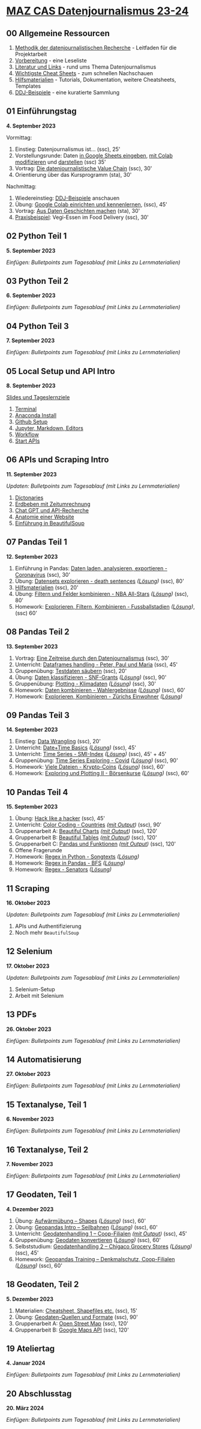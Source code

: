 # [MAZ CAS Datenjournalismus 23-24](https://www.maz.ch/kurs/cas-datenjournalismus)

## 00 Allgemeine Ressourcen
1. [Methodik der datenjournalistischen Recherche](00%20weitere%C2%A0Dokumente/18_08_13_Methodik%20einer%20datenjournalistischen%20Recherche.pdf) - Leitfaden für die Projektarbeit
1. [Vorbereitung](00%20weitere%C2%A0Dokumente/reading) - eine Leseliste
1. [Literatur und Links](00%20weitere%C2%A0Dokumente/literatur) - rund ums Thema Datenjournalismus
1. [Wichtigste Cheat Sheets](00%20weitere%C2%A0Dokumente/cheatsheets) - zum schnellen Nachschauen
1. [Hilfsmaterialien](00%20weitere%C2%A0Dokumente/hilfsmaterial) - Tutorials, Dokumentation, weitere Cheatsheets, Templates
1. [DDJ-Beispiele](00%20weitere%C2%A0Dokumente/beispiele/DDJ-Beispiele.md) - eine kuratierte Sammlung

## 01 Einführungstag
**4. September 2023**

Vormittag:
1. Einstieg: Datenjournalismus ist... (ssc), 25'
1. Vorstellungsrunde: Daten [in Google Sheets eingeben](https://docs.google.com/spreadsheets/d/1ODsn6MuqPGBpR1pXO8VgQkjMIsLXBORT7ArNqRxmaVY/edit?usp=sharing), [mit Colab modifizieren](https://colab.research.google.com/drive/15IjioLKDp12RbHgeQLmvJ7pyKddu-aXt?usp=sharing) und [darstellen](https://www.simonschmid.pro/MAZ/articles/CAS-Teilnehmer/) (ssc) 35'
1. Vortrag: [Die datenjournalistische Value Chain](01%20Einführungstag/DDJ%20Value%20Chain.pptx) (ssc), 30'
1. Orientierung über das Kursprogramm (sta), 30'

Nachmittag:
1. Wiedereinstieg:  [DDJ-Beispiele](https://observablehq.com/@cas-datenvisualisierung/ddj-beispiele) anschauen
1. Übung: [Google Colab einrichten und kennenlernen](https://colab.research.google.com/drive/1jz0sMldmO407ELp1xon-BmyGWFSB4w6Z?usp=sharing), (ssc), 45'
1. Vortrag: [Aus Daten Geschichten machen](https://drive.google.com/file/d/15kf8CXmqVemy3EmV10aPRhtAyYQi6gxR/view?pli=1) (sta), 30'
1. [Praxisbeispiel](01%20Einführungstag/Praxisbeispiel.pptx): Vegi-Essen im Food Delivery (ssc), 30'


## 02 Python Teil 1
**5. September 2023**

*Einfügen: Bulletpoints zum Tagesablauf (mit Links zu Lernmaterialien)*

## 03 Python Teil 2
**6. September 2023**

*Einfügen: Bulletpoints zum Tagesablauf (mit Links zu Lernmaterialien)*

## 04 Python Teil 3
**7. September 2023**

*Einfügen: Bulletpoints zum Tagesablauf (mit Links zu Lernmaterialien)*

## 05 Local Setup und API Intro
**8. September 2023**

[Slides und Tageslernziele](https://docs.google.com/presentation/d/1iYSgs-WREtJ58vUVnEeCFHsXuzSo_3wx_sETF1uFbo8/edit#slide=id.p)

1. [Terminal](05%20Local%20Setup/01%20Terminal.md)
2. [Anaconda Install](05%20Local%20Setup/02%20install%20anaconda.md)
3. [Github Setup](05%20Local%20Setup/03%20Setting%20up%20Github%20Desktop.md)
4. [Jupyter, Markdown, Editors](04%20Jupyter%2C%20Markdown%2C%20Editors.md)
5. [Workflow](05%20Work-Flow.md)
6. [Start APIs](06%20APIs%2C%20Python%20Modules%2C%20Fokus%20Requests.ipynb)

## 06 APIs und Scraping Intro
**11. September 2023**

*Updaten: Bulletpoints zum Tagesablauf (mit Links zu Lernmaterialien)*
1. [Dictonaries](01%20Dictionaries.ipynb)
2. [Erdbeben mit Zeitumrechnung](02%20Erdbeben%20API%20(mit%20Zeitumrechnung).ipynb)
3. [Chat GPT und API-Recherche](03%20ChatGPT%20und%20APIs.md)
4. [Anatomie einer Website](06%20APIs/05%20Anatomie%20einer%20Website.pdf)
5. [Einführung in BeautifulSoup](06%20Intro%20BeautifulSoup.ipynb)

## 07 Pandas Teil 1
**12. September 2023**
1. Einführung in Pandas: [Daten laden, analysieren, exportieren - Coronavirus](08%20Pandas%20Teil%201/Einführung%20Pandas%20L.ipynb) (ssc), 30'
1. Übung: [Datensets explorieren - death sentences](08%20Pandas%20Teil%201/Daten%20explorieren.ipynb) *([Lösung](08%20Pandas%20Teil%201/Daten%20explorieren%20L.ipynb))* (ssc), 80'
1. [Hilfsmaterialien](00%20weitere%C2%A0Dokumente/hilfsmaterial) (ssc), 20'
1. Übung: [Filtern und Felder kombinieren - NBA All-Stars](08%20Pandas%20Teil%201/Filter%20und%20Felder%20kombinieren.ipynb) *([Lösung](08%20Pandas%20Teil%201/Filter%20und%20Felder%20kombinieren%20L.ipynb))* (ssc), 80'
1. Homework: [Explorieren, Filtern, Kombinieren - Fussballstadien](08%20Pandas%20Teil%201/Homework%201.ipynb) *([Lösung](08%20Pandas%20Teil%201/Homework%201%20L.ipynb))*, (ssc) 60'

## 08 Pandas Teil 2
**13. September 2023**
1. Vortrag: [Eine Zeitreise durch den Datenjournalismus](01%20Einführungstag/DDJ%20Zeitreise.pptx) (ssc), 30'
1. Unterricht: [Dataframes handling - Peter, Paul und Maria](09%20Pandas%20Teil%202/Dataframes%20Handling.ipynb) (ssc), 45'
1. Gruppenübung: [Testdaten säubern](09%20Pandas%20Teil%202/DF-Handling/) (ssc), 20'
1. Übung: [Daten klassifizieren - SNF-Grants](09%20Pandas%20Teil%202/Daten%20klassifizieren.ipynb) *([Lösung](09%20Pandas%20Teil%202/Daten%20klassifizieren%20L.ipynb))* (ssc), 90'
1. Gruppenübung: [Plotting - Klimadaten](09%20Pandas%20Teil%202/Exploring%20und%20Plotting.ipynb) *([Lösung](09%20Pandas%20Teil%202/Exploring%20und%20Plotting.ipynb%20L.ipynb))* (ssc), 30'
1. Homework: [Daten kombinieren - Wahlergebnisse](09%20Pandas%20Teil%202/Daten%20kombinieren.ipynb) *([Lösung](09%20Pandas%20Teil%202/Daten%20kombinieren%20L.ipynb))* (ssc), 60'
1. Homework: [Explorieren, Kombinieren - Zürichs Einwohner](09%20Pandas%20Teil%202/Homework%202.ipynb) *([Lösung](09%20Pandas%20Teil%202/Homework%202%20L.ipynb))*

## 09 Pandas Teil 3
**14. September 2023**
1. Einstieg: [Data Wrangling](11%20Pandas%20Teil%203/Data%20Wrangling.pptx) (ssc), 20'
1. Unterricht: [Date+Time Basics](11%20Pandas%20Teil%203/Date+Time%20Basics.ipynb) *([Lösung](11%20Pandas%20Teil%203/Date+Time%20Basics%20L.ipynb))* (ssc), 45'
1. Unterricht: [Time Series - SMI-Index](11%20Pandas%20Teil%203/Time%20Series.ipynb) *([Lösung](11%20Pandas%20Teil%203/Time%20Series%20L.ipynb))* (ssc), 45' + 45'
1. Gruppenübung: [Time Series Exploring - Covid](11%20Pandas%20Teil%203/Time%10Series%20Exploring.ipnyb) *([Lösung](11%20Pandas%20Teil%203/Time%10Series%20Exploring%20L.ipynb))* (ssc), 90'
1. Homework: [Viele Dateien - Krypto-Coins](11%20Pandas%20Teil%203/Viele%20Dateien.ipynb) *([Lösung](11%20Pandas%20Teil%203/Viele%20Dateien%20L.ipynb))* (ssc), 60'
1. Homework: [Exploring und Plotting II - Börsenkurse](11%20Pandas%20Teil%203/Exploring%20und%20Plotting%202.ipnyb) *([Lösung](11%20Pandas%20Teil%203/Exploring%20und%20Plotting%202%20L.ipynb))* (ssc), 60'


## 10 Pandas Teil 4
**15. September 2023**
1. Übung: [Hack like a hacker](12%20Pandas%20Teil%204/Keyboard%20Shortcuts.ipynb) (ssc), 45'
1. Unterricht: [Color Coding - Countries](12%20Pandas%20Teil%204/Color%20Coding.ipynb) *([mit Output](12%20Pandas%20Teil%204/Color%20Coding%20L.ipynb))* (ssc), 90'
1. Gruppenarbeit A: [Beautiful Charts](12%20Pandas%20Teil%204/Beautiful%20Charts.ipynb) *([mit Output](12%20Pandas%20Teil%204/Beautiful%20Charts%20L.ipynb))* (ssc), 120'
1. Gruppenarbeit B: [Beautiful Tables](12%20Pandas%20Teil%204/Beautiful%20Tables.ipynb) *([mit Output](12%20Pandas%20Teil%204/Beautiful%20Tables%20L.ipynb))* (ssc), 120'
1. Gruppenarbeit C: [Pandas und Funktionen](12%20Pandas%20Teil%204/Pandas%20und%20Funktionen.ipynb) *([mit Output](12%20Pandas%20Teil%204/Pandas%20und%20Funktionen%20L.ipynb))* (ssc), 120'
1. Offene Fragerunde
1. Homework: [Regex in Python - Songtexts](12%20Pandas%20Teil%204/Regex%20in%20Python.ipynb) *([Lösung](12%20Pandas%20Teil%204/Regex%20in%20Python%20L.ipynb))*
1. Homework: [Regex in Pandas - BFS](12%20Pandas%20Teil%204/Regex%20in%20Pandas.ipynb) *([Lösung](12%20Pandas%20Teil%204/Regex%20in%20Pandas%20L.ipnyb))*
1. Homework: [Regex - Senators](12%20Pandas%20Teil%204/Homework%20Regex.ipynb) *([Lösung](12%20Pandas%20Teil%204/Homework%20Regex%20L.ipynb))*

## 11 Scraping
**16. Oktober 2023**

*Updaten: Bulletpoints zum Tagesablauf (mit Links zu Lernmaterialien)*
1. APIs und Authentifizierung
2. Noch mehr ```BeautifulSoup```

## 12 Selenium
**17. Oktober 2023**

*Updaten: Bulletpoints zum Tagesablauf (mit Links zu Lernmaterialien)*
1. Selenium-Setup
2. Arbeit mit Selenium

## 13 PDFs
**26. Oktober 2023**

*Einfügen: Bulletpoints zum Tagesablauf (mit Links zu Lernmaterialien)*

## 14 Automatisierung
**27. Oktober 2023**

*Einfügen: Bulletpoints zum Tagesablauf (mit Links zu Lernmaterialien)*

## 15 Textanalyse, Teil 1
**6. November 2023**

*Einfügen: Bulletpoints zum Tagesablauf (mit Links zu Lernmaterialien)*

## 16 Textanalyse, Teil 2
**7. November 2023**

*Einfügen: Bulletpoints zum Tagesablauf (mit Links zu Lernmaterialien)*

## 17 Geodaten, Teil 1
**4. Dezember 2023**
1. Übung: [Aufwärmübung – Shapes](13%20Geopandas%20Teil%201/Aufwärmübung.ipynb) *([Lösung](13%20Geopandas%20Teil%201/Aufwärmübung%20L.ipynb))* (ssc), 60'
1. Übung: [Geopandas Intro – Seilbahnen](13%20Geopandas%20Teil%201/Geopandas%20Intro.ipynb) *([Lösung](13%20Geopandas%20Teil%201/Geopandas%20Intro%20L.ipynb))* (ssc), 60'
1. Unterricht: [Geodatenhandling 1 – Coop-Filialen](13%20Geopandas%20Teil%201/Geodatenhandling%201.ipynb) *([mit Output](13%20Geopandas%20Teil%201/Geodatenhandling%201%20L.ipynb))* (ssc), 45'
1. Gruppenübung: [Geodaten konvertieren](Geodata%20Converting.ipynb) *([Lösung](Geodata%20Converting%20L.ipynb))* (ssc), 60'
1. Selbststudium: [Geodatenhandling 2 – Chigaco Grocery Stores](13%20Geopandas%20Teil%201/Geodatenhandling%202.ipynb) *([Lösung](13%20Geopandas%20Teil%201/Geodatenhandling%20L2%20L.ipynb))* (ssc), 45'
1. Homework: [Geopandas Training – Denkmalschutz, Coop-Filialen](19%20Geopandas/Geopandas%20Training.ipynb) *([Lösung](19%20Geopandas/Geopandas%20Training%20L.ipynb))* (ssc), 60'

## 18 Geodaten, Teil 2
**5. Dezember 2023**
1. Materialien: [Cheatsheet, Shapefiles etc.](00%20weitere%C2%A0Dokumente/hilfsmaterial/) (ssc), 15'
1. Übung: [Geodaten-Quellen und Formate](14%20Geopandas%20Teil%202/Geodata%20Quellen.ipynb) (ssc), 90'
1. Gruppenarbeit A: [Open Street Map](14%20Geopandas%20Teil%202/Open%20Street%20Map.ipynb) (ssc), 120'
1. Gruppenarbeit B: [Google Maps API](14%20Geopandas%20Teil%202/Google%20Maps.ipynb) (ssc), 120'

## 19 Ateliertag
**4. Januar 2024**

*Einfügen: Bulletpoints zum Tagesablauf (mit Links zu Lernmaterialien)*

## 20 Abschlusstag
**20. März 2024**

*Einfügen: Bulletpoints zum Tagesablauf (mit Links zu Lernmaterialien)*
